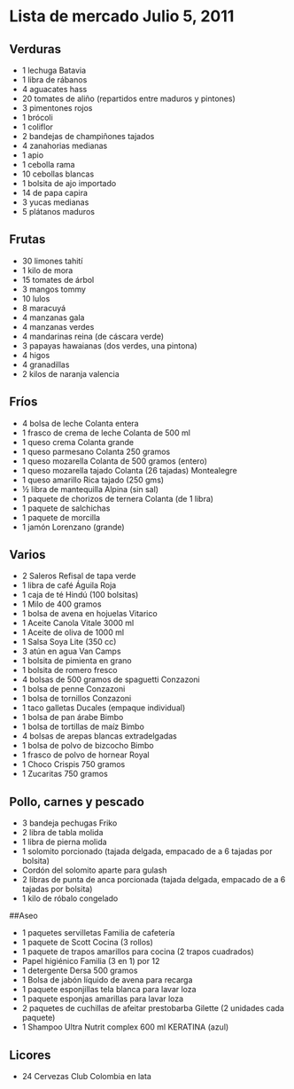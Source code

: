 # Lista de mercado Julio 5, 2011

## Verduras
* 1 lechuga Batavia
* 1 libra de rábanos
* 4 aguacates hass
* 20 tomates de aliño (repartidos entre maduros y pintones)
* 3 pimentones rojos
* 1 brócoli
* 1 coliflor
* 2 bandejas de champiñones tajados
* 4 zanahorias medianas
* 1 apio
* 1 cebolla rama
* 10 cebollas blancas
* 1 bolsita de ajo importado
* 14 de papa capira
* 3 yucas medianas
* 5 plátanos maduros

## Frutas
* 30 limones tahití
* 1 kilo de mora
* 15 tomates de árbol
* 3 mangos tommy
* 10 lulos
* 8 maracuyá
* 4 manzanas gala
* 4 manzanas verdes
* 4 mandarinas reina (de cáscara verde)
* 3 papayas hawaianas (dos verdes, una pintona)
* 4 higos
* 4 granadillas
* 2 kilos de naranja valencia

## Fríos
* 4 bolsa de leche Colanta entera
* 1 frasco de crema de leche Colanta de 500 ml
* 1 queso crema Colanta grande
* 1 queso parmesano Colanta 250 gramos
* 1 queso mozarella Colanta de 500 gramos (entero)
* 1 queso mozarella tajado Colanta (26 tajadas) Montealegre
* 1 queso amarillo Rica tajado (250 gms)
* ½ libra de mantequilla Alpina (sin sal)
* 1 paquete de chorizos de ternera Colanta (de 1 libra)
* 1 paquete de salchichas
* 1 paquete de morcilla
* 1 jamón Lorenzano (grande)

## Varios
* 2 Saleros Refisal de tapa verde
* 1 libra de café Águila Roja
* 1 caja de té Hindú (100 bolsitas)
* 1 Milo de 400 gramos
* 1 bolsa de avena en hojuelas Vitarico
* 1 Aceite Canola Vitale 3000 ml
* 1 Aceite de oliva de 1000 ml
* 1 Salsa Soya Lite (350 cc)
* 3 atún en agua Van Camps
* 1 bolsita de pimienta en grano
* 1 bolsita de romero fresco
* 4 bolsas de 500 gramos de spaguetti Conzazoni
* 1 bolsa de penne Conzazoni
* 1 bolsa de tornillos Conzazoni
* 1 taco galletas Ducales (empaque individual)
* 1 bolsa de pan árabe Bimbo
* 1 bolsa de tortillas de maíz Bimbo
* 4 bolsas de arepas blancas extradelgadas
* 1 bolsa de polvo de bizcocho Bimbo
* 1 frasco de polvo de hornear Royal
* 1 Choco Crispis 750 gramos
* 1 Zucaritas 750 gramos

## Pollo, carnes y pescado
* 3 bandeja pechugas Friko
* 2 libra de tabla molida
* 1 libra de pierna molida
* 1 solomito porcionado (tajada delgada, empacado de a 6 tajadas por bolsita)
* Cordón del solomito aparte para gulash
* 2 libras de punta de anca porcionada (tajada delgada, empacado de a 6 tajadas por bolsita)
* 1 kilo de róbalo congelado

##Aseo
* 1 paquetes servilletas Familia de cafetería
* 1 paquete de Scott Cocina (3 rollos)
* 1 paquete de trapos amarillos para cocina (2 trapos cuadrados)
* Papel higiénico Familia (3 en 1) por 12
* 1 detergente Dersa 500 gramos
* 1 Bolsa de jabón líquido de avena para recarga
* 1 paquete esponjillas tela blanca para lavar loza
* 1 paquete esponjas amarillas para lavar loza
* 2 paquetes de cuchillas de afeitar prestobarba Gilette (2 unidades cada paquete)
* 1 Shampoo Ultra Nutrit complex 600 ml KERATINA (azul)

## Licores
* 24 Cervezas Club Colombia en lata
